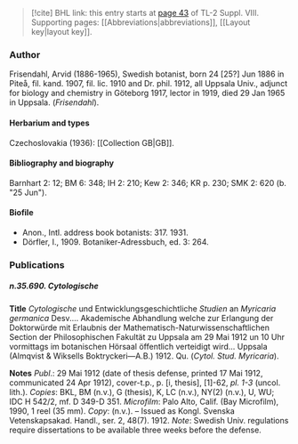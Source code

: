 > [!cite] BHL link: this entry starts at [page 43](https://www.biodiversitylibrary.org/item/103832#page/55/mode/1up) of TL-2 Suppl. VIII.
> Supporting pages: [[Abbreviations|abbreviations]], [[Layout key|layout key]].

### Author

Frisendahl, Arvid (1886-1965), Swedish botanist, born 24 \[25?\] Jun 1886 in Piteå, fil. kand. 1907, fil. lic. 1910 and Dr. phil. 1912, all Uppsala Univ., adjunct for biology and chemistry in Göteborg 1917, lector in 1919, died 29 Jan 1965 in Uppsala. (*Frisendahl*).

#### Herbarium and types

Czechoslovakia (1936): [[Collection GB|GB]].

#### Bibliography and biography

Barnhart 2: 12; BM 6: 348; IH 2: 210; Kew 2: 346; KR p. 230; SMK 2: 620 (b. "25 Jun").

#### Biofile

- Anon., Intl. address book botanists: 317. 1931.
- Dörfler, I., 1909. Botaniker-Adressbuch, ed. 3: 264.

### Publications

##### n.35.690. Cytologische

**Title**
*Cytologische* und Entwicklungsgeschichtliche *Studien* an *Myricaria germanica* Desv.... Akademische Abhandlung welche zur Erlangung der Doktorwürde mit Erlaubnis der Mathematisch-Naturwissenschaftlichen Section der Philosophischen Fakultät zu Uppsala am 29 Mai 1912 un 10 Uhr vormittags im botanischen Hörsaal öffentlich verteidigt wird... Uppsala (Almqvist & Wiksells Boktryckeri—A.B.) 1912. Qu. (*Cytol. Stud. Myricaria*).

**Notes**
*Publ*.: 29 Mai 1912 (date of thesis defense, printed 17 Mai 1912, communicated 24 Apr 1912), cover-t.p., p. \[i, thesis\], \[1\]-62, *pl. 1-3* (uncol. lith.). *Copies*: BKL, BM (n.v.), G (thesis), K, LC (n.v.), NY(2) (n.v.), U, WU; IDC H 542/2, mf. D 349-D 351. *Microfilm*: Palo Alto, Calif. (Bay Microfilm), 1990, 1 reel (35 mm). *Copy*: (n.v.). – Issued as Kongl. Svenska Vetenskapsakad. Handl., ser. 2, 48(7). 1912.
*Note*: Swedish Univ. regulations require dissertations to be available three weeks before the defense.

